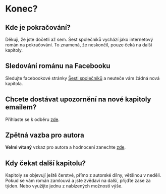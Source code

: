 # Konec?

## Kde je pokračování?

Děkuji, že jste dočetli až sem. Šest společníků vychází jako internetový román na pokračování. To znamená, že neskončil, pouze čeká na další kapitoly.

## Sledování románu na Facebooku

Sledujte facebookové stránky [Šesti společníků](https://www.facebook.com/sest.spolecniku) a neuteče vám žádná nová kapitola.

## Chcete dostávat upozornění na nové kapitoly emailem?

Přihlaste se k odběru [zde](https://forms.office.com/r/QTVpByzS5R).

## Zpětná vazba pro autora

**Velmi vítaný** vzkaz pro autora a hodnocení zanechte [zde](https://forms.office.com/r/v8wsfgX275).


## Kdy čekat další kapitolu?

Kapitoly se objevují ještě čerstvé, přímo z autorské dílny, většinou v neděli. Pokud se vám román zamlouvá a jste zvědaví na další, přijďte zase za týden. Nebo využijte jednu z nabízených možností výše.







